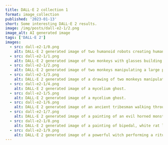 ```yaml
---
title: DALL·E 2 collection 1
format: image_collection
published: '2023-01-13'
short: Some interesting DALL·E 2 results.
image: /img/posts/dall-e2-1/2.png
image_alt: AI generated image
tags: ['DALL·E 2']
images:
  - src: dall-e2-1/0.png
    alt: DALL·E 2 generated image of two humanoid robots creating human life.
  - src: dall-e2-1/1.png
    alt: DALL·E 2 generated image of two monkeys with glasses building neural networks.
  - src: dall-e2-1/2.png
    alt: DALL·E 2 generated image of two monkeys manipulating a large physical network by hand.
  - src: dall-e2-1/3.png
    alt: DALL·E 2 generated image of a drawing of two monkeys manipulating a large physical network by hand.
  - src: dall-e2-1/4.png
    alt: DALL·E 2 generated image of a mycelium ghost.
  - src: dall-e2-1/5.png
    alt: DALL·E 2 generated image of a mycelium ghost.
  - src: dall-e2-1/6.png
    alt: DALL·E 2 generated image of an ancient tribesman walking through a jungle portal.
  - src: dall-e2-1/7.png
    alt: DALL·E 2 generated image of a painting of an evil horned monster.
  - src: dall-e2-1/8.png
    alt: DALL·E 2 generated image of a painting of bipedal, white rat like creatures in a dark room.
  - src: dall-e2-1/9.png
    alt: DALL·E 2 generated image of a powerful witch performing a ritual.
---
```


